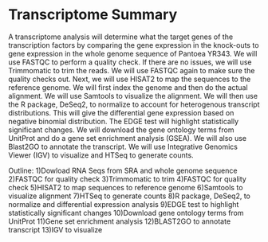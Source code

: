 # Transcriptome Summary
A transcriptome analysis will determine what the target genes of the transcription factors by comparing the gene expression in the knock-outs to gene expression in the whole genome sequence of Pantoea YR343. 
We will use FASTQC to perform a quality check. If there are no issues, we will use Trimmomatic to trim the reads. We will use FASTQC again to make sure the quality checks out. Next, we will use HISAT2 to map the sequences to the reference genome. We will first index the genome and then do the actual alignment. We will use Samtools to visualize the alignment. We will then use the R package, DeSeq2, to normalize to account for heterogenous transcript distributions. This will give the differential gene expression based on negative binomial distribution. The EDGE test will highlight statistically significant changes. We will download the gene ontology terms from UnitProt and do a gene set enrichment analysis (GSEA). We will also use Blast2GO to annotate the transcript. We will use Integrative Genomics Viewer (IGV) to visualize and HTSeq to generate counts. 

Outline:
1)Dowload RNA Seqs from SRA and whole genome sequence
2)FASTQC for quality check
3)Trimmomatic to trim
4)FASTQC for quality check
5)HISAT2 to map sequences to reference genome
6)Samtools to visualize alignment
7)HTSeq to generate counts
8)R package, DeSeq2, to normalize and differential expression analysis
9)EDGE test to highlight statistically significant changes
10)Download gene ontology terms from UnitProt
11)Gene set enrichment analysis
12)BLAST2GO to annotate transcript
13)IGV to visualize
